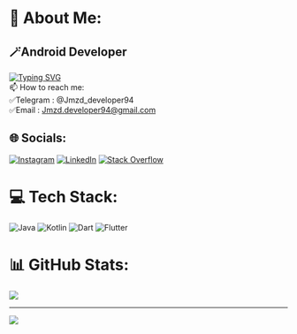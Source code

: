 # 💫 About Me:
## 🪄Android Developer
[![Typing SVG](https://readme-typing-svg.demolab.com?font=Fira+Code&weight=500&pause=1000&color=84C018&vCenter=true&repeat=false&width=435&lines=Java+%7C+Kotlin+%7C+Flutter)](https://git.io/typing-svg) <br>
📫 How to reach me:<br>
✅Telegram : @Jmzd_developer94<br>
✅Email : Jmzd.developer94@gmail.com<br>

## 🌐 Socials:
[![Instagram](https://img.shields.io/badge/Instagram-%23E4405F.svg?logo=Instagram&logoColor=white)](https://instagram.com/ghazal_jmzd) [![LinkedIn](https://img.shields.io/badge/LinkedIn-%230077B5.svg?logo=linkedin&logoColor=white)](https://linkedin.com/in/ghazal-jamalzadeh) [![Stack Overflow](https://img.shields.io/badge/-Stackoverflow-FE7A16?logo=stack-overflow&logoColor=white)](https://stackoverflow.com/users/11962518) 

# 💻 Tech Stack:
![Java](https://img.shields.io/badge/java-%23ED8B00.svg?style=for-the-badge&logo=java&logoColor=white) ![Kotlin](https://img.shields.io/badge/kotlin-%230095D5.svg?style=for-the-badge&logo=kotlin&logoColor=white) ![Dart](https://img.shields.io/badge/dart-%230175C2.svg?style=for-the-badge&logo=dart&logoColor=white) ![Flutter](https://img.shields.io/badge/Flutter-%2302569B.svg?style=for-the-badge&logo=Flutter&logoColor=white)
# 📊 GitHub Stats:
![](https://github-readme-stats.vercel.app/api/top-langs/?username=Ghazal-Jamalzadeh&theme=gruvbox&hide_border=true&include_all_commits=false&count_private=true&layout=compact)

---
[![](https://visitcount.itsvg.in/api?id=Ghazal-Jamalzadeh&icon=7&color=10)](https://visitcount.itsvg.in)

<!-- Proudly created with GPRM ( https://gprm.itsvg.in ) -->
